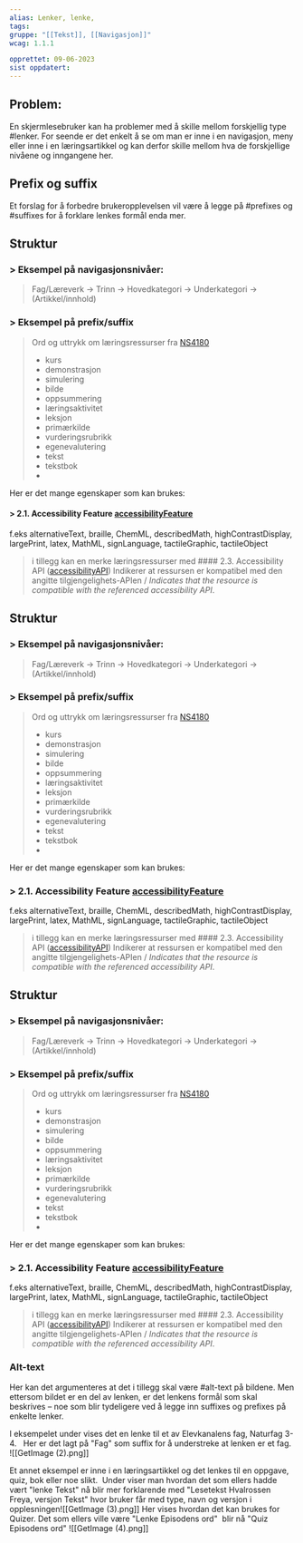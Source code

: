 ```yaml
---
alias: Lenker, lenke, 
tags:
gruppe: "[[Tekst]], [[Navigasjon]]"
wcag: 1.1.1

opprettet: 09-06-2023
sist oppdatert: 
---
```


## Problem:
En skjermlesebruker kan ha problemer med å skille mellom forskjellig type #lenker. For seende er det enkelt å se om man er inne i en navigasjon, meny eller inne i en læringsartikkel og kan derfor skille mellom hva de forskjellige nivåene og inngangene her.

## Prefix og suffix 
Et forslag for å forbedre brukeropplevelsen vil være å legge på #prefixes og #suffixes for å forklare lenkes formål enda mer.  

## Struktur
### > Eksempel på navigasjonsnivåer: 
> Fag/Læreverk -> Trinn -> Hovedkategori -> Underkategori -> (Artikkel/innhold)
> 
###  > Eksempel på prefix/suffix
> Ord og uttrykk om læringsressurser fra [NS4180](https://github.com/Utdanningsdirektoratet/ns4180/blob/master/vokabularer.md#15-learning-resource-type-learningresourcetype)
> 	- kurs
> 	- demonstrasjon
> 	- simulering
> 	- bilde
> 	- oppsummering
> 	- læringsaktivitet
> 	- leksjon
> 	- primærkilde
> 	- vurderingsrubrikk
> 	- egenevalutering
> 	- tekst
> 	- tekstbok
> 	- 
Her er det mange egenskaper som kan brukes: 
#### > 2.1. Accessibility Feature [accessibilityFeature](https://github.com/Utdanningsdirektoratet/ns4180/blob/master/typer-og-egenskaper.md#tilgjengelighetsspesifikke-egenskaper)
f.eks alternativeText, braille, ChemML, describedMath, highContrastDisplay, largePrint, latex, MathML, signLanguage, tactileGraphic, tactileObject
>i tillegg kan en merke læringsressurser med #### 2.3. Accessibility API ([accessibilityAPI](https://github.com/Utdanningsdirektoratet/ns4180/blob/master/typer-og-egenskaper.md#tilgjengelighetsspesifikke-egenskaper))
> Indikerer at ressursen er kompatibel med den angitte tilgjengelighets-APIen / _Indicates that the resource is compatible with the referenced accessibility API_.

## Struktur
### > Eksempel på navigasjonsnivåer: 
> Fag/Læreverk -> Trinn -> Hovedkategori -> Underkategori -> (Artikkel/innhold)
> 
###  > Eksempel på prefix/suffix
> Ord og uttrykk om læringsressurser fra [NS4180](https://github.com/Utdanningsdirektoratet/ns4180/blob/master/vokabularer.md#15-learning-resource-type-learningresourcetype)
> 	- kurs
> 	- demonstrasjon
> 	- simulering
> 	- bilde
> 	- oppsummering
> 	- læringsaktivitet
> 	- leksjon
> 	- primærkilde
> 	- vurderingsrubrikk
> 	- egenevalutering
> 	- tekst
> 	- tekstbok
> 	- 
Her er det mange egenskaper som kan brukes: 
### > 2.1. Accessibility Feature [accessibilityFeature](https://github.com/Utdanningsdirektoratet/ns4180/blob/master/typer-og-egenskaper.md#tilgjengelighetsspesifikke-egenskaper)
f.eks alternativeText, braille, ChemML, describedMath, highContrastDisplay, largePrint, latex, MathML, signLanguage, tactileGraphic, tactileObject

> i tillegg kan en merke læringsressurser med #### 2.3. Accessibility API ([accessibilityAPI](https://github.com/Utdanningsdirektoratet/ns4180/blob/master/typer-og-egenskaper.md#tilgjengelighetsspesifikke-egenskaper))
> Indikerer at ressursen er kompatibel med den angitte tilgjengelighets-APIen / _Indicates that the resource is compatible with the referenced accessibility API_.


## Struktur
### > Eksempel på navigasjonsnivåer: 
> Fag/Læreverk -> Trinn -> Hovedkategori -> Underkategori -> (Artikkel/innhold)
> 
###  > Eksempel på prefix/suffix
> Ord og uttrykk om læringsressurser fra [NS4180](https://github.com/Utdanningsdirektoratet/ns4180/blob/master/vokabularer.md#15-learning-resource-type-learningresourcetype)
> 	- kurs
> 	- demonstrasjon
> 	- simulering
> 	- bilde
> 	- oppsummering
> 	- læringsaktivitet
> 	- leksjon
> 	- primærkilde
> 	- vurderingsrubrikk
> 	- egenevalutering
> 	- tekst
> 	- tekstbok
> 	- 
Her er det mange egenskaper som kan brukes: 
### > 2.1. Accessibility Feature [accessibilityFeature](https://github.com/Utdanningsdirektoratet/ns4180/blob/master/typer-og-egenskaper.md#tilgjengelighetsspesifikke-egenskaper)
f.eks alternativeText, braille, ChemML, describedMath, highContrastDisplay, largePrint, latex, MathML, signLanguage, tactileGraphic, tactileObject
> i tillegg kan en merke læringsressurser med #### 2.3. Accessibility API ([accessibilityAPI](https://github.com/Utdanningsdirektoratet/ns4180/blob/master/typer-og-egenskaper.md#tilgjengelighetsspesifikke-egenskaper))
> Indikerer at ressursen er kompatibel med den angitte tilgjengelighets-APIen / _Indicates that the resource is compatible with the referenced accessibility API_.
### Alt-text 
Her kan det argumenteres at det i tillegg skal være #alt-text på bildene. Men ettersom bildet er en del av lenken, er det lenkens formål som skal beskrives – noe som blir tydeligere ved å legge inn suffixes og prefixes på enkelte lenker.

I eksempelet under vises det en lenke til et av Elevkanalens fag, Naturfag 3-4.  
Her er det lagt på "Fag" som suffix for å understreke at lenken er et fag.
![[GetImage (2).png]]

Et annet eksempel er inne i en læringsartikkel og det lenkes til en oppgave, quiz, bok eller noe slikt. 
Under viser man hvordan det som ellers hadde vært "lenke Tekst" nå blir mer forklarende med "Lesetekst Hvalrossen Freya, versjon Tekst" hvor bruker får med type, navn og versjon i opplesningen![[GetImage (3).png]]
Her vises hvordan det kan brukes for Quizer. Det som ellers ville være "Lenke Episodens ord"  blir nå "Quiz Episodens ord"
![[GetImage (4).png]]
